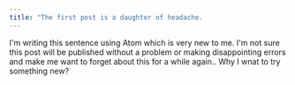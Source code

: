 ```yaml
---
title: "The first post is a daughter of headache.
---
```


I'm writing this sentence using Atom which is very new to me.
I'm not sure this post will be published without a problem or making disappointing errors and make me want to forget about this for a while again..
Why I wnat to try something new?
